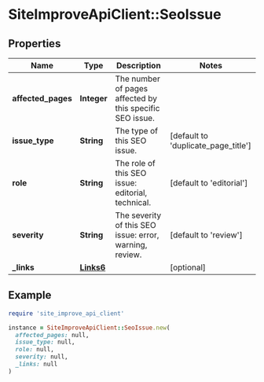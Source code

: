 # SiteImproveApiClient::SeoIssue

## Properties

| Name | Type | Description | Notes |
| ---- | ---- | ----------- | ----- |
| **affected_pages** | **Integer** | The number of pages affected by this specific SEO issue. |  |
| **issue_type** | **String** | The type of this SEO issue. | [default to &#39;duplicate_page_title&#39;] |
| **role** | **String** | The role of this SEO issue: editorial, technical. | [default to &#39;editorial&#39;] |
| **severity** | **String** | The severity of this SEO issue: error, warning, review. | [default to &#39;review&#39;] |
| **_links** | [**Links6**](Links6.md) |  | [optional] |

## Example

```ruby
require 'site_improve_api_client'

instance = SiteImproveApiClient::SeoIssue.new(
  affected_pages: null,
  issue_type: null,
  role: null,
  severity: null,
  _links: null
)
```

